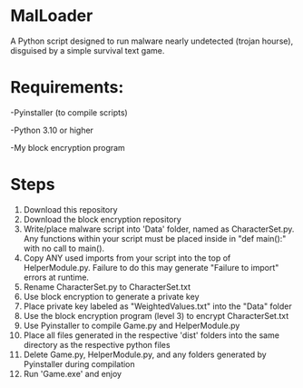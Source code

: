 # MalLoader
A Python script designed to run malware nearly undetected (trojan hourse), disguised by a simple survival text game.

# Requirements:
-Pyinstaller (to compile scripts)

-Python 3.10 or higher

-My block encryption program

# Steps
1. Download this repository
2. Download the block encryption repository
3. Write/place malware script into 'Data' folder, named as CharacterSet.py. Any functions within your script must be placed inside in "def main():" with no call to main().
4. Copy ANY used imports from your script into the top of HelperModule.py. Failure to do this may generate "Failure to import" errors at runtime.
5. Rename CharacterSet.py to CharacterSet.txt
6. Use block encryption to generate a private key
7. Place private key labeled as "WeightedValues.txt" into the "Data" folder
8. Use the block encryption program (level 3) to encrypt CharacterSet.txt
9. Use Pyinstaller to compile Game.py and HelperModule.py
10. Place all files generated in the respective 'dist' folders into the same directory as the respective python files
11. Delete Game.py, HelperModule.py, and any folders generated by Pyinstaller during compilation
12. Run 'Game.exe' and enjoy

